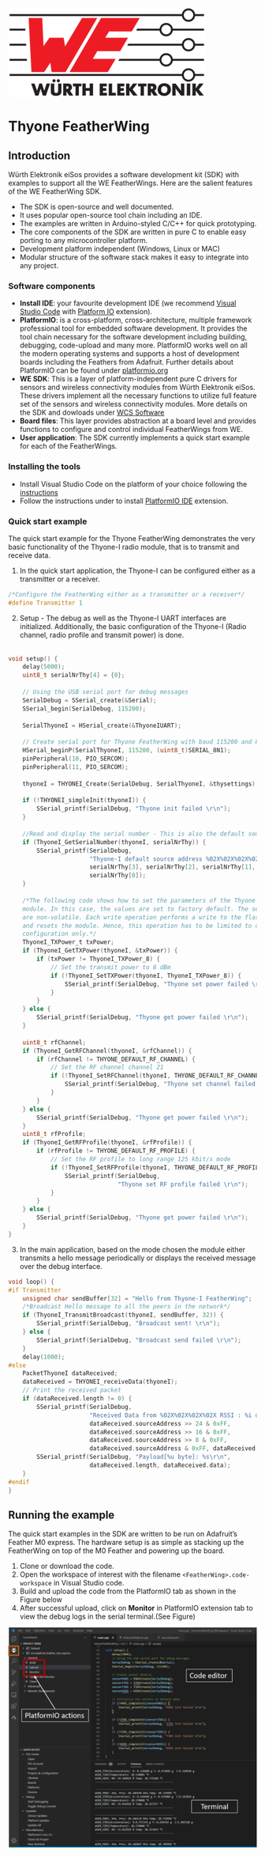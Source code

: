 ![WE Logo](../../assets/WE_Logo_small_t.png)

# Thyone FeatherWing

## Introduction

Würth Elektronik eiSos provides a software development kit (SDK) with examples to support all the WE FeatherWings. Here are the salient features of the WE FeatherWing SDK.

* The SDK is open-source and well documented.
* It uses popular open-source tool chain including an IDE.
* The examples are written in Arduino-styled C/C++ for quick prototyping.
* The core components of the SDK are written in pure C to enable easy porting to any microcontroller platform.
* Development platform independent (Windows, Linux or MAC)
* Modular structure of the software stack makes it easy to integrate into any project.


### Software components

* **Install IDE**: your favourite development IDE (we recommend [Visual Studio Code](https://code.visualstudio.com/) with [Platform IO](https://platformio.org/) extension).
* **PlatformIO**: is a cross-platform, cross-architecture, multiple framework professional tool for embedded software development. It provides the tool chain necessary for the software development including building, debugging, code-upload and many more. PlatformIO works well on all the modern operating systems and supports a host of development boards including the Feathers from Adafruit. Further details about PlatformIO can be found under [platformio.org](https://platformio.org/)
* **WE SDK**: This is a layer of platform-independent pure C drivers for sensors and wireless connectivity modules from Würth Elektronik eiSos. These drivers implement all the necessary functions to utilize full feature set of the sensors and wireless connectivity modules. More details on the SDK and dowloads under [WCS Software](https://we-online.com/wcs-software)
* **Board files**: This layer provides abstraction at a board level and provides functions to configure and control individual FeatherWings from WE.
* **User application**: The SDK currently implements a quick start example for each of the FeatherWings.

### Installing the tools

* Install Visual Studio Code on the platform of your choice following the [instructions](https://code.visualstudio.com/docs)
* Follow the instructions under to install [PlatformIO IDE](https://platformio.org/install/ide?install=vscode) extension.

### Quick start example

The quick start example for the Thyone FeatherWing demonstrates the very basic functionality of the Thyone-I radio module, that is to transmit and receive data.

1. In the quick start application, the Thyone-I can be configured either as a transmitter or a receiver.
```C
/*Configure the FeatherWing either as a transmitter or a receiver*/
#define Transmitter 1
```

2. Setup - The debug as well as the Thyone-I UART interfaces are initialized. Additionally, the basic configuration of the Thyone-I (Radio channel, radio profile and transmit power) is done.

```C

void setup() {
    delay(5000);
    uint8_t serialNrThy[4] = {0};

    // Using the USB serial port for debug messages
    SerialDebug = SSerial_create(&Serial);
    SSerial_begin(SerialDebug, 115200);

    SerialThyoneI = HSerial_create(&ThyoneIUART);

    // Create serial port for Thyone FeatherWing with baud 115200 and 8N1
    HSerial_beginP(SerialThyoneI, 115200, (uint8_t)SERIAL_8N1);
    pinPeripheral(10, PIO_SERCOM);
    pinPeripheral(11, PIO_SERCOM);

    thyoneI = THYONEI_Create(SerialDebug, SerialThyoneI, &thysettings);

    if (!THYONEI_simpleInit(thyoneI)) {
        SSerial_printf(SerialDebug, "Thyone init failed \r\n");
    }

    //Read and display the serial number - This is also the default source address
    if (ThyoneI_GetSerialNumber(thyoneI, serialNrThy)) {
        SSerial_printf(SerialDebug,
                       "Thyone-I default source address %02X%02X%02X%02X \r\n",
                       serialNrThy[3], serialNrThy[2], serialNrThy[1],
                       serialNrThy[0]);
    }

    /*The following code shows how to set the parameters of the Thyone radio
    module. In this case, the values are set to factory default. The settings
    are non-volatile. Each write operation performs a write to the flash memory
    and resets the module. Hence, this operation has to be limited to one time
    configuration only.*/
    ThyoneI_TXPower_t txPower;
    if (ThyoneI_GetTXPower(thyoneI, &txPower)) {
        if (txPower != ThyoneI_TXPower_8) {
            // Set the transmit power to 8 dBm
            if (!ThyoneI_SetTXPower(thyoneI, ThyoneI_TXPower_8)) {
                SSerial_printf(SerialDebug, "Thyone set power failed \r\n");
            }
        }
    } else {
        SSerial_printf(SerialDebug, "Thyone get power failed \r\n");
    }

    uint8_t rfChannel;
    if (ThyoneI_GetRFChannel(thyoneI, &rfChannel)) {
        if (rfChannel != THYONE_DEFAULT_RF_CHANNEL) {
            // Set the RF channel channel 21
            if (!ThyoneI_SetRFChannel(thyoneI, THYONE_DEFAULT_RF_CHANNEL)) {
                SSerial_printf(SerialDebug, "Thyone set channel failed \r\n");
            }
        }
    } else {
        SSerial_printf(SerialDebug, "Thyone get power failed \r\n");
    }
    uint8_t rfProfile;
    if (ThyoneI_GetRFProfile(thyoneI, &rfProfile)) {
        if (rfProfile != THYONE_DEFAULT_RF_PROFILE) {
            // Set the RF profile to long range 125 kbit/s mode
            if (!ThyoneI_SetRFProfile(thyoneI, THYONE_DEFAULT_RF_PROFILE)) {
                SSerial_printf(SerialDebug,
                               "Thyone set RF profile failed \r\n");
            }
        }
    } else {
        SSerial_printf(SerialDebug, "Thyone get power failed \r\n");
    }
}
```
3. In the main application, based on the mode chosen the module either transmits a hello message periodically or displays the received message over the debug interface.
```C
void loop() {
#if Transmitter
    unsigned char sendBuffer[32] = "Hello from Thyone-I FeatherWing";
    /*Broadcast Hello message to all the peers in the network*/
    if (ThyoneI_TransmitBroadcast(thyoneI, sendBuffer, 32)) {
        SSerial_printf(SerialDebug, "Broadcast sent! \r\n");
    } else {
        SSerial_printf(SerialDebug, "Broadcast send failed \r\n");
    }
    delay(1000);
#else
    PacketThyoneI dataReceived;
    dataReceived = THYONEI_receiveData(thyoneI);
    // Print the received packet
    if (dataReceived.length != 0) {
        SSerial_printf(SerialDebug,
                       "Received Data from %02X%02X%02X%02X RSSI : %i dBm\r\n",
                       dataReceived.sourceAddress >> 24 & 0xFF,
                       dataReceived.sourceAddress >> 16 & 0xFF,
                       dataReceived.sourceAddress >> 8 & 0xFF,
                       dataReceived.sourceAddress & 0xFF, dataReceived.RSSI);
        SSerial_printf(SerialDebug, "Payload[%u byte]: %s\r\n",
                       dataReceived.length, dataReceived.data);
    }
#endif
}
```

## Running the example

The quick start examples in the SDK are written to be run on Adafruit’s Feather M0 express. The hardware setup is as simple as stacking up the FeatherWing on top of the M0 Feather and powering up the board.

1. Clone or download the code.
2. Open the workspace of interest with the filename `<FeatherWing>.code-workspace` in Visual Studio code.
3. Build and upload the code from the PlatformIO tab as shown in the Figure below
4. After successful upload, click on **Monitor** in PlatformIO extension tab to view the debug logs in the serial terminal.(See Figure)


![Running quick start example](../../assets/VSCode.png)